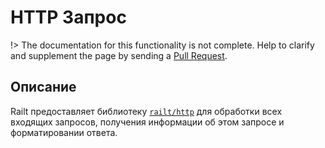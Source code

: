 # HTTP Запрос

!> The documentation for this functionality is not complete. 
Help to clarify and supplement the page by sending a [Pull Request](https://github.com/railt/docs).

## Описание

Railt предоставляет библиотеку [`railt/http`](https://github.com/railt/http) 
для обработки всех входящих запросов, получения информации 
об этом запросе и форматировании ответа.
